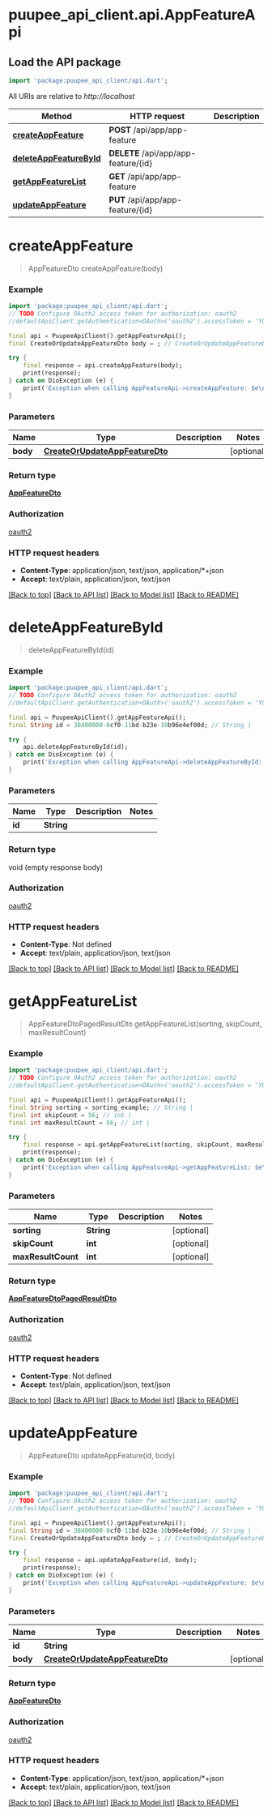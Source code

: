 # puupee_api_client.api.AppFeatureApi

## Load the API package
```dart
import 'package:puupee_api_client/api.dart';
```

All URIs are relative to *http://localhost*

Method | HTTP request | Description
------------- | ------------- | -------------
[**createAppFeature**](AppFeatureApi.md#createappfeature) | **POST** /api/app/app-feature | 
[**deleteAppFeatureById**](AppFeatureApi.md#deleteappfeaturebyid) | **DELETE** /api/app/app-feature/{id} | 
[**getAppFeatureList**](AppFeatureApi.md#getappfeaturelist) | **GET** /api/app/app-feature | 
[**updateAppFeature**](AppFeatureApi.md#updateappfeature) | **PUT** /api/app/app-feature/{id} | 


# **createAppFeature**
> AppFeatureDto createAppFeature(body)



### Example
```dart
import 'package:puupee_api_client/api.dart';
// TODO Configure OAuth2 access token for authorization: oauth2
//defaultApiClient.getAuthentication<OAuth>('oauth2').accessToken = 'YOUR_ACCESS_TOKEN';

final api = PuupeeApiClient().getAppFeatureApi();
final CreateOrUpdateAppFeatureDto body = ; // CreateOrUpdateAppFeatureDto | 

try {
    final response = api.createAppFeature(body);
    print(response);
} catch on DioException (e) {
    print('Exception when calling AppFeatureApi->createAppFeature: $e\n');
}
```

### Parameters

Name | Type | Description  | Notes
------------- | ------------- | ------------- | -------------
 **body** | [**CreateOrUpdateAppFeatureDto**](CreateOrUpdateAppFeatureDto.md)|  | [optional] 

### Return type

[**AppFeatureDto**](AppFeatureDto.md)

### Authorization

[oauth2](../README.md#oauth2)

### HTTP request headers

 - **Content-Type**: application/json, text/json, application/*+json
 - **Accept**: text/plain, application/json, text/json

[[Back to top]](#) [[Back to API list]](../README.md#documentation-for-api-endpoints) [[Back to Model list]](../README.md#documentation-for-models) [[Back to README]](../README.md)

# **deleteAppFeatureById**
> deleteAppFeatureById(id)



### Example
```dart
import 'package:puupee_api_client/api.dart';
// TODO Configure OAuth2 access token for authorization: oauth2
//defaultApiClient.getAuthentication<OAuth>('oauth2').accessToken = 'YOUR_ACCESS_TOKEN';

final api = PuupeeApiClient().getAppFeatureApi();
final String id = 38400000-8cf0-11bd-b23e-10b96e4ef00d; // String | 

try {
    api.deleteAppFeatureById(id);
} catch on DioException (e) {
    print('Exception when calling AppFeatureApi->deleteAppFeatureById: $e\n');
}
```

### Parameters

Name | Type | Description  | Notes
------------- | ------------- | ------------- | -------------
 **id** | **String**|  | 

### Return type

void (empty response body)

### Authorization

[oauth2](../README.md#oauth2)

### HTTP request headers

 - **Content-Type**: Not defined
 - **Accept**: text/plain, application/json, text/json

[[Back to top]](#) [[Back to API list]](../README.md#documentation-for-api-endpoints) [[Back to Model list]](../README.md#documentation-for-models) [[Back to README]](../README.md)

# **getAppFeatureList**
> AppFeatureDtoPagedResultDto getAppFeatureList(sorting, skipCount, maxResultCount)



### Example
```dart
import 'package:puupee_api_client/api.dart';
// TODO Configure OAuth2 access token for authorization: oauth2
//defaultApiClient.getAuthentication<OAuth>('oauth2').accessToken = 'YOUR_ACCESS_TOKEN';

final api = PuupeeApiClient().getAppFeatureApi();
final String sorting = sorting_example; // String | 
final int skipCount = 56; // int | 
final int maxResultCount = 56; // int | 

try {
    final response = api.getAppFeatureList(sorting, skipCount, maxResultCount);
    print(response);
} catch on DioException (e) {
    print('Exception when calling AppFeatureApi->getAppFeatureList: $e\n');
}
```

### Parameters

Name | Type | Description  | Notes
------------- | ------------- | ------------- | -------------
 **sorting** | **String**|  | [optional] 
 **skipCount** | **int**|  | [optional] 
 **maxResultCount** | **int**|  | [optional] 

### Return type

[**AppFeatureDtoPagedResultDto**](AppFeatureDtoPagedResultDto.md)

### Authorization

[oauth2](../README.md#oauth2)

### HTTP request headers

 - **Content-Type**: Not defined
 - **Accept**: text/plain, application/json, text/json

[[Back to top]](#) [[Back to API list]](../README.md#documentation-for-api-endpoints) [[Back to Model list]](../README.md#documentation-for-models) [[Back to README]](../README.md)

# **updateAppFeature**
> AppFeatureDto updateAppFeature(id, body)



### Example
```dart
import 'package:puupee_api_client/api.dart';
// TODO Configure OAuth2 access token for authorization: oauth2
//defaultApiClient.getAuthentication<OAuth>('oauth2').accessToken = 'YOUR_ACCESS_TOKEN';

final api = PuupeeApiClient().getAppFeatureApi();
final String id = 38400000-8cf0-11bd-b23e-10b96e4ef00d; // String | 
final CreateOrUpdateAppFeatureDto body = ; // CreateOrUpdateAppFeatureDto | 

try {
    final response = api.updateAppFeature(id, body);
    print(response);
} catch on DioException (e) {
    print('Exception when calling AppFeatureApi->updateAppFeature: $e\n');
}
```

### Parameters

Name | Type | Description  | Notes
------------- | ------------- | ------------- | -------------
 **id** | **String**|  | 
 **body** | [**CreateOrUpdateAppFeatureDto**](CreateOrUpdateAppFeatureDto.md)|  | [optional] 

### Return type

[**AppFeatureDto**](AppFeatureDto.md)

### Authorization

[oauth2](../README.md#oauth2)

### HTTP request headers

 - **Content-Type**: application/json, text/json, application/*+json
 - **Accept**: text/plain, application/json, text/json

[[Back to top]](#) [[Back to API list]](../README.md#documentation-for-api-endpoints) [[Back to Model list]](../README.md#documentation-for-models) [[Back to README]](../README.md)

